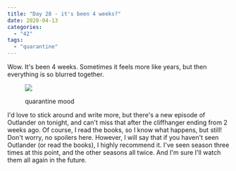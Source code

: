 ```yaml
---
title: "Day 28 - it's been 4 weeks?"
date: 2020-04-13
categories: 
  - "42"
tags: 
  - "quarantine"
---
```


Wow. It's been 4 weeks. Sometimes it feels more like years, but then everything is so blurred together.

<figure>

![](images/IMG_3713.jpg)

<figcaption>

quarantine mood

</figcaption>

</figure>

I'd love to stick around and write more, but there's a new episode of Outlander on tonight, and can't miss that after the cliffhanger ending from 2 weeks ago. Of course, I read the books, so I know what happens, but still! Don't worry, no spoilers here. However, I will say that if you haven't seen Outlander (or read the books), I highly recommend it. I've seen season three times at this point, and the other seasons all twice. And I'm sure I'll watch them all again in the future.
